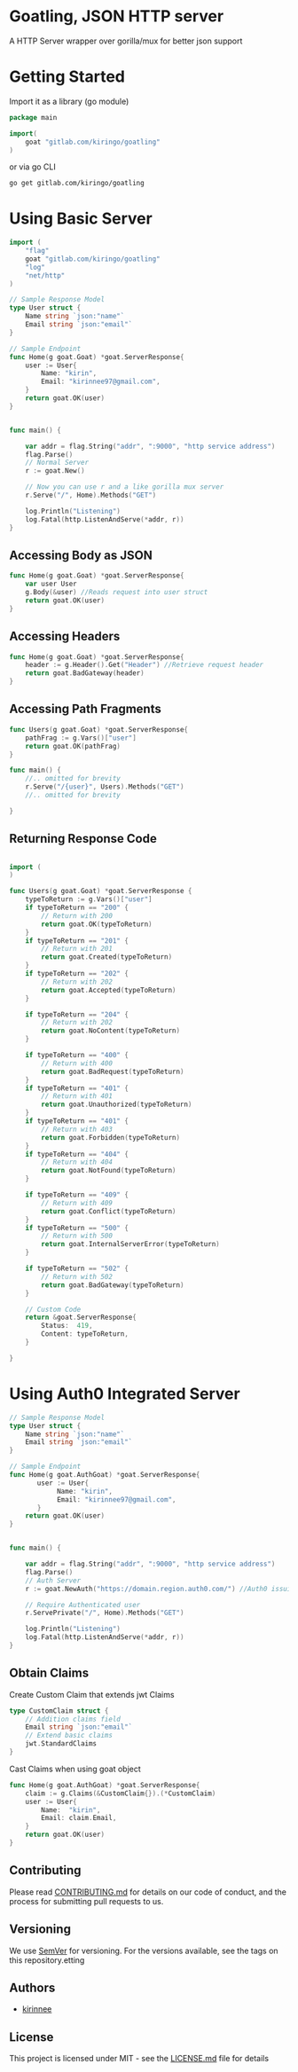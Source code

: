 # Goatling, JSON HTTP server
A HTTP Server wrapper over gorilla/mux for better json support

# Getting Started
Import it as a library (go module)
```go
package main

import(
    goat "gitlab.com/kiringo/goatling"
)
```
or via go CLI
```bash
go get gitlab.com/kiringo/goatling
```

# Using Basic Server
```go
import (
	"flag"
	goat "gitlab.com/kiringo/goatling"
	"log"
	"net/http"
)

// Sample Response Model
type User struct {
	Name string `json:"name"`
	Email string `json:"email"`
}

// Sample Endpoint
func Home(g goat.Goat) *goat.ServerResponse{
	user := User{
		Name: "kirin",
		Email: "kirinnee97@gmail.com",
	}
	return goat.OK(user)
}


func main() {

	var addr = flag.String("addr", ":9000", "http service address")
	flag.Parse()
	// Normal Server
	r := goat.New()

	// Now you can use r and a like gorilla mux server
	r.Serve("/", Home).Methods("GET")

	log.Println("Listening")
	log.Fatal(http.ListenAndServe(*addr, r))
}

```

## Accessing Body as JSON
```go
func Home(g goat.Goat) *goat.ServerResponse{
    var user User
    g.Body(&user) //Reads request into user struct
    return goat.OK(user)
}
```

## Accessing Headers
```go
func Home(g goat.Goat) *goat.ServerResponse{
    header := g.Header().Get("Header") //Retrieve request header
   	return goat.BadGateway(header)
}
```

## Accessing Path Fragments
```go
func Users(g goat.Goat) *goat.ServerResponse{
    pathFrag := g.Vars()["user"]
    return goat.OK(pathFrag)
}

func main() {
    //.. omitted for brevity
    r.Serve("/{user}", Users).Methods("GET")
    //.. omitted for brevity

}
```

## Returning Response Code
```go

import (
)

func Users(g goat.Goat) *goat.ServerResponse {
	typeToReturn := g.Vars()["user"]
	if typeToReturn == "200" {
		// Return with 200
		return goat.OK(typeToReturn)
	}
	if typeToReturn == "201" {
		// Return with 201
		return goat.Created(typeToReturn)
	}
	if typeToReturn == "202" {
		// Return with 202
		return goat.Accepted(typeToReturn)
	}

	if typeToReturn == "204" {
		// Return with 202
		return goat.NoContent(typeToReturn)
	}

	if typeToReturn == "400" {
		// Return with 400
		return goat.BadRequest(typeToReturn)
	}
	if typeToReturn == "401" {
		// Return with 401
		return goat.Unauthorized(typeToReturn)
	}
	if typeToReturn == "401" {
		// Return with 403
		return goat.Forbidden(typeToReturn)
	}
	if typeToReturn == "404" {
		// Return with 404
		return goat.NotFound(typeToReturn)
	}

	if typeToReturn == "409" {
		// Return with 409
		return goat.Conflict(typeToReturn)
	}
	if typeToReturn == "500" {
		// Return with 500
		return goat.InternalServerError(typeToReturn)
	}

	if typeToReturn == "502" {
		// Return with 502
		return goat.BadGateway(typeToReturn)
	}

	// Custom Code
	return &goat.ServerResponse{
		Status:  419,
		Content: typeToReturn,
	}

}
```

# Using Auth0 Integrated Server
```go
// Sample Response Model
type User struct {
    Name string `json:"name"`
    Email string `json:"email"`
}

// Sample Endpoint
func Home(g goat.AuthGoat) *goat.ServerResponse{  
       user := User{
            Name: "kirin",
            Email: "kirinnee97@gmail.com",
       }
    return goat.OK(user)
}


func main() {

    var addr = flag.String("addr", ":9000", "http service address")
    flag.Parse()
    // Auth Server 
    r := goat.NewAuth("https://domain.region.auth0.com/") //Auth0 issuing endpoint

    // Require Authenticated user
    r.ServePrivate("/", Home).Methods("GET")

    log.Println("Listening")
    log.Fatal(http.ListenAndServe(*addr, r))
}
```

## Obtain Claims
Create Custom Claim that extends jwt Claims 
```go
type CustomClaim struct {
    // Addition claims field
    Email string `json:"email"`
    // Extend basic claims
    jwt.StandardClaims
}
```

Cast Claims when using goat object 
```go
func Home(g goat.AuthGoat) *goat.ServerResponse{
	claim := g.Claims(&CustomClaim{}).(*CustomClaim)
    user := User{
        Name:  "kirin",
        Email: claim.Email,
    }
    return goat.OK(user)
}

```


## Contributing
Please read [CONTRIBUTING.md](CONTRIBUTING.MD) for details on our code of conduct, and the process for submitting pull requests to us.

## Versioning 
We use [SemVer](https://semver.org/) for versioning. For the versions available, see the tags on this repository.etting

## Authors
* [kirinnee](mailto:kirinnee97@gmail.com) 

## License
This project is licensed under MIT - see the [LICENSE.md](LICENSE.MD) file for details